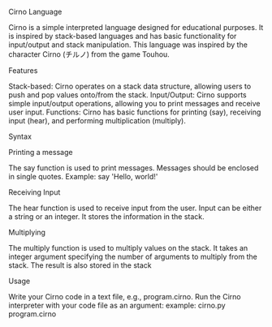 Cirno Language

  Cirno is a simple interpreted language designed for educational purposes. It is inspired by stack-based languages and has basic functionality for input/output and stack manipulation. This language was inspired by the character Cirno (チルノ) from the game Touhou.

Features

  Stack-based: Cirno operates on a stack data structure, allowing users to push and pop values onto/from the stack.
  Input/Output: Cirno supports simple input/output operations, allowing you to print messages and receive user input. 
  Functions: Cirno has basic functions for printing (say), receiving input (hear), and performing multiplication (multiply).

Syntax

Printing a message

  The say function is used to print messages. Messages should be enclosed in single quotes.
  Example:
    say 'Hello, world!'
    
Receiving Input

  The hear function is used to receive input from the user. Input can be either a string or an integer. It stores the information in the stack.
  
Multiplying

  The multiply function is used to multiply values on the stack. It takes an integer argument specifying the number of arguments to multiply from the stack.
  The result is also stored in the stack

Usage 

  Write your Cirno code in a text file, e.g., program.cirno.
  Run the Cirno interpreter with your code file as an argument:
  example:
    cirno.py program.cirno

